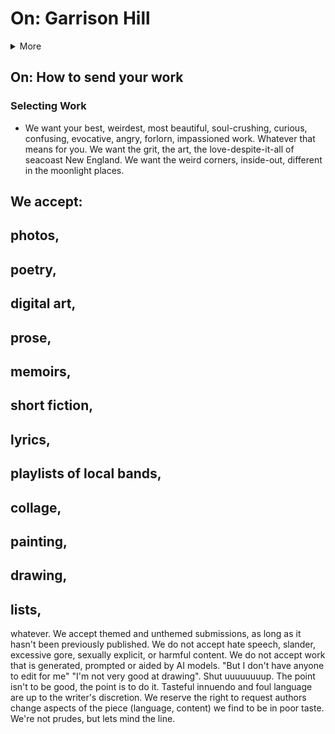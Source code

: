 # On: Garrison Hill
<details> 
<summary>More</summary>
<br>Main
<br>Why?
<br>How?
<br>Latest?
<br>Archives? </details>  

## On: How to send your work
  ### Selecting Work
- We want your best, weirdest, most beautiful, soul-crushing, curious, confusing, evocative, angry, forlorn, impassioned work. Whatever that means for you. We want the grit, the art, the love-despite-it-all of seacoast New England. We want the weird corners, inside-out, different in the moonlight places.

We accept:
  -
  photos,
  -
  poetry,
  -
  digital art,
  -
  prose,
  -
  memoirs,
  -
  short fiction,
  -
  lyrics,
  -
  playlists of local bands,
  -
  collage,
  -
  painting,
  -
  drawing,
  -
  lists,
  -
  whatever.
  We accept themed and unthemed submissions, as long as it hasn't been previously published.
We do not accept hate speech, slander, excessive gore, sexually explicit, or harmful content. We do not accept work that is generated, prompted or aided by AI models. "But I don't have anyone to edit for me" "I'm not very good at drawing". Shut uuuuuuuup. The point isn't to be good, the point is to do it. Tasteful innuendo and foul language are up to the writer's discretion. We reserve the right to request authors change aspects of the piece (language, content) we find to be in poor taste. We're not prudes, but lets mind the line. 


